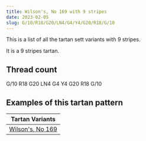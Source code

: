 ```yaml
---
title: Wilson's, No 169 with 9 stripes
date: 2023-02-05
slug: G/10/R18/G20/LN4/G4/Y4/G20/R18/G/10
---
```

This is a list of all the tartan sett variants with 9 stripes.

It is a 9 stripes tartan.


## Thread count
G/10 R18 G20 LN4 G4 Y4 G20 R18 G/10

## Examples of this tartan pattern

| Tartan Variants |
|---------------|
| [Wilson's, No 169](/variants/g/10/r18/g20/ln4/g4/y4/g20/r18/g/10-g008000-lne0e0e0-rc00000-yf0c000)||
